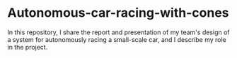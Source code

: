 # Autonomous-car-racing-with-cones
In this repository, I share the report and presentation of my team's design of a system for autonomously racing a small-scale car, and I describe my role in the project.
